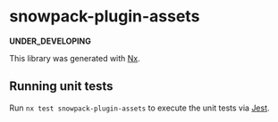 # snowpack-plugin-assets

__UNDER_DEVELOPING__

This library was generated with [Nx](https://nx.dev).

## Running unit tests

Run `nx test snowpack-plugin-assets` to execute the unit tests via [Jest](https://jestjs.io).

